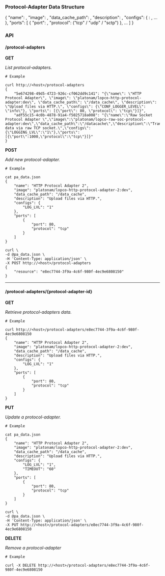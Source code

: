 ### Protocol-Adapter Data Structure

{
    "name": <string>,
    "image": <string>,
    "data_cache_path": <string>,
    "description": <string>,
    "configs": {
        <string>: <string>,
        ...
    },
    "ports": [
        {
            "port": <number>,
            "protocol": <string>("tcp" / "udp" / "sctp")
        },
        ...
    ]
}

### API

#### /protocol-adapters

**GET**

_List protocol-adapters._

    # Example

    curl http://<host>/protocol-adapters
    {
        "5e674298-49d5-4723-926c-cf062dd9c141": "{\"name\": \"HTTP Protocol Adapter\", \"image\": \"platonam/lopco-http-protocol-adapter:dev\", \"data_cache_path\": \"/data_cache\", \"description\": \"Upload files via HTTP.\", \"configs\": {\"CONF_LOGGER_LEVEL\": \"info\"}, \"ports\": [{\"port\": 80, \"protocol\": \"tcp\"}]}",
        "adf55c15-4c0b-4878-91a4-f5025718a008": "{\"name\":\"Raw Socket Protocol Adapter \",\"image\":\"platonam/lopco-raw-soc-protocol-adapter:dev\",\"data_cache_path\":\"/datacache\",\"description\":\"Transmit data via raw TCP socket.\",\"configs\":{\"LOGGING_LVL\":\"1\"},\"ports\":[{\"port\":1000,\"protocol\":\"tcp\"}]}"
    }

**POST**

_Add new protocol-adapter._

    # Example

    cat pa_data.json
    {
        "name": "HTTP Protocol Adapter 2",
        "image": "platonam/lopco-http-protocol-adapter-2:dev",
        "data_cache_path": "/data_cache",
        "description": "Upload files via HTTP.",
        "configs": {
            "LOG_LVL": "1"
        },
        "ports": [
            {
                "port": 80,
                "protocol": "tcp"
            }
        ]
    }

    curl \
    -d @pa_data.json \
    -H 'Content-Type: application/json' \
    -X POST http://<host>/protocol-adapters
    {
        "resource": "e8ec7744-3f9a-4c6f-980f-4ec9e6808150"
    }

----

#### /protocol-adapters/{protocol-adapter-id}

**GET**

_Retrieve protocol-adapters data._

    # Example

    curl http://<host>/protocol-adapters/e8ec7744-3f9a-4c6f-980f-4ec9e6808150
    {
        "name": "HTTP Protocol Adapter 2",
        "image": "platonam/lopco-http-protocol-adapter-2:dev",
        "data_cache_path": "/data_cache",
        "description": "Upload files via HTTP.",
        "configs": {
            "LOG_LVL": "1"
        },
        "ports": [
            {
                "port": 80,
                "protocol": "tcp"
            }
        ]
    }

**PUT**

_Update a protocol-adapter._

    # Example

    cat pa_data.json
    {
        "name": "HTTP Protocol Adapter 2",
        "image": "platonam/lopco-http-protocol-adapter-2:dev",
        "data_cache_path": "/data_cache",
        "description": "Upload files via HTTP.",
        "configs": {
            "LOG_LVL": "1",
            "TIMEOUT": "60"
        },
        "ports": [
            {
                "port": 80,
                "protocol": "tcp"
            }
        ]
    }

    curl \
    -d @pa_data.json \
    -H 'Content-Type: application/json' \
    -X PUT http://<host>/protocol-adapters/e8ec7744-3f9a-4c6f-980f-4ec9e6808150

**DELETE**

_Remove a protocol-adapter_

    # Example

    curl -X DELETE http://<host>/protocol-adapters/e8ec7744-3f9a-4c6f-980f-4ec9e6808150
